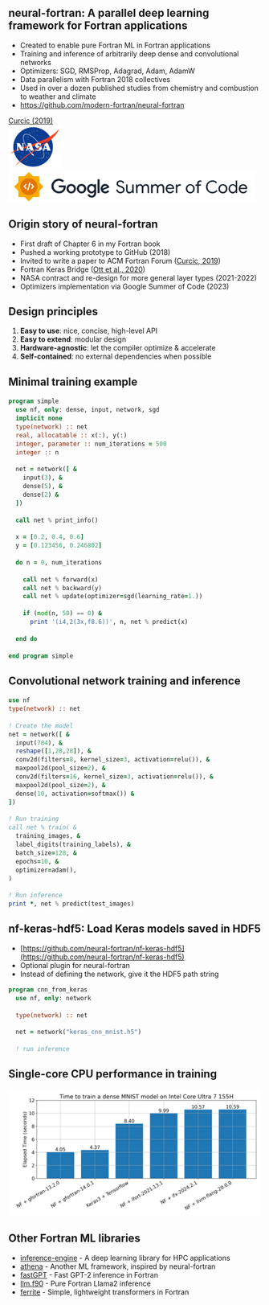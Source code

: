 

<section style="display: flex; flex-direction: column;">

<div style="flex: 8">

## neural-fortran: A parallel deep learning framework for Fortran applications

* Created to enable pure Fortran ML in Fortran applications
* Training and inference of arbitrarily deep dense and convolutional networks
* Optimizers: SGD, RMSProp, Adagrad, Adam, AdamW
* Data parallelism with Fortran 2018 collectives
* Used in over a dozen published studies from chemistry and combustion to weather and climate
* https://github.com/modern-fortran/neural-fortran

<div class="reference"><a href="https://doi.org/10.1145/3323057.3323059">Curcic (2019)</a></div>
</div>

<div style="flex: 2">
  <img height=90 src="assets/nasa.png"></img>
  <img height=60 src="assets/gsoc.png"></img>
</div>    
</section>



<section>

## Origin story of neural-fortran

* First draft of Chapter 6 in my Fortran book
* Pushed a working prototype to GitHub (2018)
* Invited to write a paper to ACM Fortran Forum ([Curcic, 2019](https://doi.org/10.1145/3323057.3323059))
* Fortran Keras Bridge ([Ott et al., 2020](https://doi.org/10.1155/2020/8888811))
* NASA contract and re-design for more general layer types (2021-2022)
* Optimizers implementation via Google Summer of Code (2023)
</section>


<section>

## Design principles

1. **Easy to use**: nice, concise, high-level API
2. **Easy to extend**: modular design
3. **Hardware-agnostic**: let the compiler optimize & accelerate
4. **Self-contained**: no external dependencies when possible
</section>


<section>

## Minimal training example

```fortran
program simple
  use nf, only: dense, input, network, sgd
  implicit none
  type(network) :: net
  real, allocatable :: x(:), y(:)
  integer, parameter :: num_iterations = 500
  integer :: n

  net = network([ &
    input(3), &
    dense(5), &
    dense(2) &
  ])

  call net % print_info()

  x = [0.2, 0.4, 0.6]
  y = [0.123456, 0.246802]

  do n = 0, num_iterations

    call net % forward(x)
    call net % backward(y)
    call net % update(optimizer=sgd(learning_rate=1.))

    if (mod(n, 50) == 0) &
      print '(i4,2(3x,f8.6))', n, net % predict(x)

  end do

end program simple
```

</section>


<section>

## Convolutional network training and inference

```fortran
use nf
type(network) :: net

! Create the model
net = network([ &
  input(784), &
  reshape([1,28,28]), &
  conv2d(filters=8, kernel_size=3, activation=relu()), &
  maxpool2d(pool_size=2), &
  conv2d(filters=16, kernel_size=3, activation=relu()), &
  maxpool2d(pool_size=2), &
  dense(10, activation=softmax()) &
])

! Run training
call net % train( &
  training_images, &
  label_digits(training_labels), &
  batch_size=128, &
  epochs=10, &
  optimizer=adam(),
)

! Run inference
print *, net % predict(test_images)
```
</section>


<section>

## nf-keras-hdf5: Load Keras models saved in HDF5

* [https://github.com/neural-fortran/nf-keras-hdf5](https://github.com/neural-fortran/nf-keras-hdf5)
* Optional plugin for neural-fortran
* Instead of defining the network, give it the HDF5 path string

```fortran
program cnn_from_keras
  use nf, only: network

  type(network) :: net

  net = network("keras_cnn_mnist.h5")

  ! run inference
```
</section>


<section>

## Single-core CPU performance in training

![benchmark_dense_mnist](assets/benchmark_dense_mnist.png)

</section>


<section>

## Other Fortran ML libraries

* [inference-engine](https://github.com/BerkeleyLab/inference-engine) - A deep learning library for HPC applications
* [athena](https://github.com/nedtaylor/athena) - Another ML framework, inspired by neural-fortran
* [fastGPT](https://github.com/certik/fastGPT) - Fast GPT-2 inference in Fortran
* [llm.f90](https://github.com/rbitr/llm.f90) - Pure Fortran Llama2 inference
* [ferrite](https://github.com/rbitr/ferrite) - Simple, lightweight transformers in Fortran
</section>